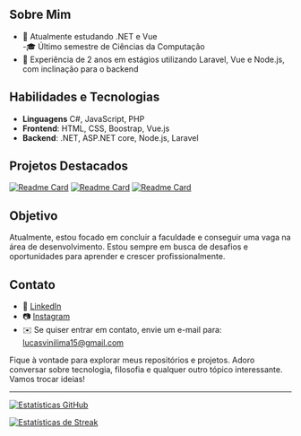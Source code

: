 <h2>Sobre Mim</h2>

- 🚀 Atualmente estudando .NET e Vue</li>
-🎓 Último semestre de Ciências da Computação</li>
- 💼 Experiência de 2 anos em estágios utilizando Laravel, Vue e Node.js, com inclinação para o backend</li>

## Habilidades e Tecnologias

- **Linguagens** C#, JavaScript, PHP</li>
- **Frontend**: HTML, CSS, Boostrap, Vue.js
- **Backend**: .NET, ASP.NET core, Node.js, Laravel

## Projetos Destacados

[![Readme Card](https://github-readme-stats.vercel.app/api/pin/?username=lucas-lima-developer&repo=ListaDeTarefas&theme=dark)](https://github.com/lucas-lima-developer/ListaDeTarefas)
[![Readme Card](https://github-readme-stats.vercel.app/api/pin/?username=lucas-lima-developer&repo=CleanArchitecture&theme=dark)](https://github.com/lucas-lima-developer/CleanArchitecture)
[![Readme Card](https://github-readme-stats.vercel.app/api/pin/?username=lucas-lima-developer&repo=OnionArchitecture&theme=dark)](https://github.com/lucas-lima-developer/OnionArchitecture)

## Objetivo

Atualmente, estou focado em concluir a faculdade e conseguir uma vaga na área de desenvolvimento. Estou sempre em busca de desafios e oportunidades para aprender e crescer profissionalmente.

## Contato

- 💼 <a href="https://linkedin.com/in/lucas-lima15">LinkedIn</a></li>
- 📷 <a href="https://instagram.com/lucaslimadev">Instagram</a></li>
- ✉️ Se quiser entrar em contato, envie um e-mail para: lucasvinilima15@gmail.com

Fique à vontade para explorar meus repositórios e projetos. Adoro conversar sobre tecnologia, filosofia e qualquer outro tópico interessante. Vamos trocar ideias!

---
[![Estatísticas GitHub](https://github-readme-stats.vercel.app/api?username=lucas-lima-developer&show_icons=true&locale=pt-br&include_all_commits=true&hide_title=true&theme=dark)](https://github-readme-stats.vercel.app/api?username=lucas-lima-developer&show_icons=true&locale=pt-br&include_all_commits=true&hide_title=true&theme=dark)

[![Estatísticas de Streak](https://github-readme-streak-stats.herokuapp.com/?user=lucas-lima-developer&theme=dark)](https://github-readme-streak-stats.herokuapp.com/?user=lucas-lima-developer&theme=dark)
